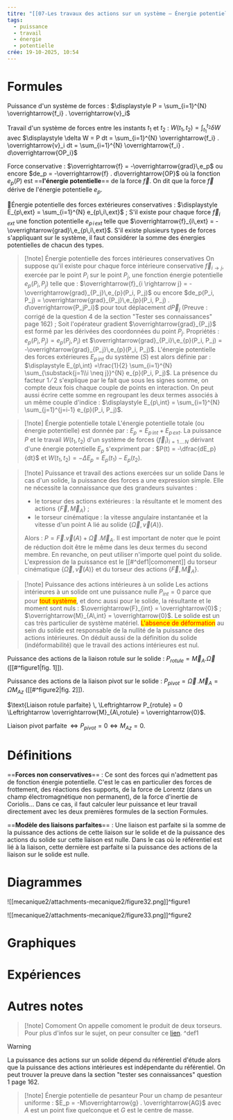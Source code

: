 ```yaml
---
titre: "[[07-Les travaux des actions sur un système – Énergie potentielle]]"
tags:
  - puissance
  - travail
  - énergie
  - potentielle
crée: 19-10-2025, 10:54
---
```

# Formules
Puissance d'un système de forces : $\displaystyle P = \sum_{i=1}^{N} \overrightarrow{f_i} . \overrightarrow{v}_i$

Travail d'un système de forces entre les instants $t_1$ et $t_2$ : $\displaystyle W(t_1, t_2) = \int_{t_1}^{t_2} \delta W$ avec $\displaystyle \delta W = P dt = \sum_{i=1}^{N} \overrightarrow{f_i} . \overrightarrow{v}_i dt = \sum_{i=1}^{N} \overrightarrow{f_i} . d\overrightarrow{OP_i}$

Force conservative : $\overrightarrow{f} = -\overrightarrow{grad}\,e_p$ ou encore $de_p = -\overrightarrow{f} . d\overrightarrow{OP}$ où la fonction $e_p(P)$ est ==**l'énergie potentielle**== de la force $\overrightarrow{f}$. On dit que la force $\overrightarrow{f}$ dérive de l'énergie potentielle $e_p$.

Énergie potentielle des forces extérieures conservatives : $\displaystyle E_{p\,ext} = \sum_{i=1}^{N} e_{p\,i\,ext}$ ; S'il existe pour chaque force $\overrightarrow{f}_{i\,ext}$ une fonction potentielle $e_{p\,i\,ext}$ telle que $\overrightarrow{f}_{i\,ext} = -\overrightarrow{grad}\,e_{p\,i\,ext}$. S'il existe plusieurs types de forces s'appliquant sur le système, il faut considérer la somme des énergies potentielles de chacun des types.

> [!note] Énergie potentielle des forces intérieures conservatives
> On suppose qu'il existe pour chaque force intérieure conservative $\overrightarrow{f}_{i \rightarrow j}$, exercée par le point $P_i$ sur le point $P_j$, une fonction énergie potentielle $e_p(P_i, P_j)$ telle que : $\overrightarrow{f}_{i \rightarrow j} = -\overrightarrow{grad}_{P_j}\,e_{p}(P_i, P_j)$ ou encore $de_p(P_i, P_j) = \overrightarrow{grad}_{P_j}\,e_{p}(P_i, P_j) . d\overrightarrow{P_jP_i}$ pour tout déplacement $d\overrightarrow{P}_j$ (Preuve : corrigé de la question 4 de la section "Tester ses connaissances" page 162) ; Soit l'opérateur gradient $\overrightarrow{grad}_{P_j}$ est formé par les dérivées des coordonnées du point $P_j$.
> Propriétés : $e_p(P_i, P_j) = e_p(P_j, P_i)$ et $\overrightarrow{grad}_{P_i}\,e_{p}(P_i, P_j) = -\overrightarrow{grad}_{P_j}\,e_{p}(P_i, P_j)$.
> L'énergie potentielle des forces extérieures $E_{p\,int}$ du système $(S)$ est alors définie par : $\displaystyle E_{p\,int} =\frac{1}{2} \sum_{i=1}^{N} \sum_{\substack{j=1\\i \neq j}}^{N} e_{p}(P_i, P_j)$.
> La présence du facteur 1 ⁄ 2 s'explique par le fait que sous les signes somme, on compte deux fois chaque couple de points en interaction. On peut aussi écrire cette somme en regroupant les deux termes associés à un même couple d'indice : $\displaystyle E_{p\,int} = \sum_{i=1}^{N} \sum_{j=1}^{j=i-1} e_{p}(P_i, P_j)$.

> [!note] Énergie potentielle totale
> L'énergie potentielle totale (ou énergie potentielle) est donnée par : $E_p = E_{p\,int} + E_{p\,ext}$.
> La puissance $P$ et le travail $W (t_1, t_2)$ d'un système de forces $\{\overrightarrow{f}_i\}_{i = 1\,\ldots\,N}$ dérivant d'une énergie potentielle $E_p$ s'expriment par :
> $P(t) = -\dfrac{dE_p}{dt}$ et $W (t_1, t_2) = -\Delta E_p = E_p(t_1) - E_p(t_2)$.

> [!note] Puissance et travail des actions exercées sur un solide
> Dans le cas d'un solide, la puissance des forces a une expression simple. Elle ne nécessite la connaissance que des grandeurs suivantes :
> - le torseur des actions extérieures : la résultante et le moment des actions $\{\overrightarrow{F}, \overrightarrow{M}_A\}$ ;
> - le torseur cinématique : la vitesse angulaire instantanée et la vitesse d'un point A lié au solide $\{\overrightarrow{\Omega}, \overrightarrow{v}(A)\}$.
> 
> Alors : $P = \overrightarrow{F} . \overrightarrow{v}(A) + \overrightarrow{\Omega}\, . \overrightarrow{M}_A$. Il est important de noter que le point de réduction doit être le même dans les deux termes du second membre. En revanche, on peut utiliser n'importe quel point du solide. L'expression de la puissance est le [[#^def1|comoment]] du torseur cinématique $\{\overrightarrow{\Omega}, \overrightarrow{v}(A)\}$ et du torseur des actions $\{\overrightarrow{F}, \overrightarrow{M}_A\}$.

> [!note] Puissance des actions intérieures à un solide
> Les actions intérieures à un solide ont une puissance nulle $P_{int} = 0$ parce que pour <mark style="color: red">tout système</mark>, et donc aussi pour le solide, la résultante et le moment sont nuls : $\overrightarrow{F}_{int} = \overrightarrow{0}$ ; $\overrightarrow{M}_{A\,int} = \overrightarrow{0}$.
> Le solide est un cas très particulier de système matériel. <mark style="color: red">L'absence de déformation</mark> au sein du solide est responsable de la nullité de la puissance des actions intérieures.
> On déduit aussi de la définition du solide (indéformabilité) que le travail des actions intérieures est nul.

Puissance des actions de la liaison rotule sur le solide : $P_{rotule} = \overrightarrow{M}_A . \overrightarrow{\Omega}$ ([[#^figure1|fig. 1]]).

Puissance des actions de la liaison pivot sur le solide : $P_{pivot} = \overrightarrow{\Omega}\, . \overrightarrow{M}_A = \Omega M_{Az}$ ([[#^figure2|fig. 2]]).

$\text{Liaison rotule parfaite} \, \Leftrightarrow P_{rotule} = 0 \Leftrightarrow \overrightarrow{M}_{A\,rotule} = \overrightarrow{0}$.

$\text{Liaison pivot parfaite} \, \Leftrightarrow P_{pivot} = 0 \Leftrightarrow M_{Az} = 0$.
# Définitions
==**Forces non conservatives**== :
Ce sont des forces qui n'admettent pas de fonction énergie potentielle. C'est le cas en particulier des forces de frottement, des réactions des supports, de la force de Lorentz (dans un champ électromagnétique non permanent), de la force d'inertie de Coriolis...
Dans ce cas, il faut calculer leur puissance et leur travail directement avec les deux premières formules de la section Formules.

==**Modèle des liaisons parfaites**== :
Une liaison est parfaite si la somme de la puissance des actions de cette liaison sur le solide et de la puissance des actions du solide sur cette liaison est nulle.
Dans le cas où le référentiel est lié à la liaison, cette dernière est parfaite si la puissance des actions de la liaison sur le solide est nulle.
# Diagrammes
![[mecanique2/attachments-mecanique2/figure32.png]]^figure1

![[mecanique2/attachments-mecanique2/figure33.png]]^figure2
# Graphiques

# Expériences

# Autres notes
> [!note] Comoment
> On appelle comoment le produit de deux torseurs. Pour plus d'infos sur le sujet, on peur consulter ce [lien](https://fr.wikipedia.org/wiki/Comoment).
^def1

> [!warning]
> La puissance des actions sur un solide dépend du référentiel d'étude alors que la puissance des actions intérieures est indépendante du référentiel. On peut trouver la preuve dans la section "tester ses connaissances" question 1 page 162.

> [!note] Énergie potentielle de pesanteur
> Pour un champ de pesanteur uniforme : $E_p = -M\overrightarrow{g} . \overrightarrow{AG}$ avec $A$ est un point fixe quelconque et $G$ est le centre de masse.